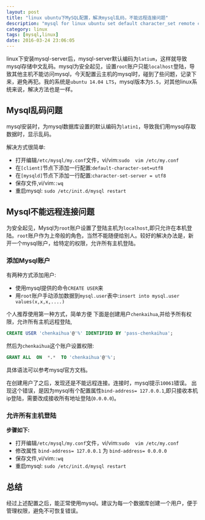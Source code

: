 ```yaml
---
layout: post
title: "linux ubuntu下MySQL配置，解决mysql乱码，不能远程连接问题"
description: "mysql for linux ubuntu set default character_set remote connect "
category: linux
tags: [mysql,linux]
date: 2016-03-24 23:06:05
---
```

linux下安装mysql-server后，mysql-server默认编码为`latium`，这样就导致mysql存储中文乱码。mysql为安全起见，设置`root`账户只能`localhost`登陆，导致其他主机不能访问mysql，今天配置云主机的mysql时，碰到了些问题，记录下来，避免再犯。我的系统是`ubuntu 14.04 LTS`，mysql版本为`5.5`，对其他linux系统来说，解决方法也是一样。<!-- more -->

## Mysql乱码问题
mysql安装时，为mysql数据库设置的默认编码为`latin1`，导致我们用mysql存取数据时，显示乱码。

解决方式很简单:

* 打开编辑`/etc/mysql/my.conf`文件，vi/vim:`sudo  vim /etc/my.conf`
* 在`[client]`节点下添加一行配置:`default-character-set=utf8`
* 在`[mysqld]`节点下添加一行配置:`character-set-server = utf8`
* 保存文件,vi/vim:`:wq`
* 重启mysql: `sudo /etc/init.d/mysql restart`

## Mysql不能远程连接问题
为安全起见，Mysql为`root`账户设置了登陆主机为`localhost`,即只允许在本机登陆。`root`账户作为上帝般的角色，当然不能随便给别人。较好的解决办法是，新开一个mysql账户，给特定的权限，允许所有主机登陆。

### 添加Mysql账户

有两种方式添加用户:

*  使用mysql提供的命令`CREATE USER`来
* 用`root`账户手动添加数据到`mysql.user`表中:`insert into mysql.user values(x,x,x,....)`

个人推荐使用第一种方式，简单方便
下面是创建用户`chenkaihua`,并给予所有权限，允许所有主机远程登陆,

```sql
CREATE USER 'chenkaihua'@'%' IDENTIFIED BY 'pass-chenkaihua';
```
然后为`chenkaihua`这个账户设置权限:

```sql
GRANT ALL  ON  *.*  TO 'chenkaihua'@'%'; 
```
具体语法可以参考mysql官方文档。

在创建用户了之后，发现还是不能远程连接。连接时，mysql提示`10061`错误。
出现这个错误，是因为mysql有个配置属性`bind-address= 127.0.0.1`,即只接收本机ip登陆，需要改成接收所有地址登陆(`0.0.0.0`)。

### 允许所有主机登陆

**步骤如下:**

* 打开编辑`/etc/mysql/my.conf`文件，vi/vim:`sudo  vim /etc/my.conf`
* 修改属性 `bind-address= 127.0.0.1` 为 `bind-address= 0.0.0.0`
* 保存文件,vi/vim:`:wq`
* 重启mysql: `sudo /etc/init.d/mysql restart`

## 总结

经过上述配置之后，能正常使用mysql。建议为每一个数据库创建一个用户，便于管理权限，避免不可恢复错误。






